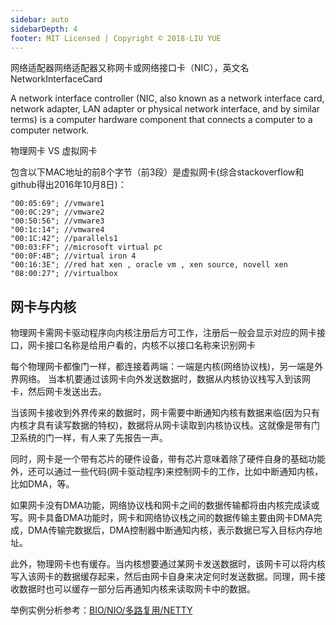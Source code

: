 ```yaml
---
sidebar: auto
sidebarDepth: 4
footer: MIT Licensed | Copyright © 2018-LIU YUE
---
```


网络适配器网络适配器又称网卡或网络接口卡（NIC），英文名NetworkInterfaceCard

A network interface controller (NIC, also known as a network interface card, network adapter, LAN adapter or physical network interface, and by similar terms) is a computer hardware component that connects a computer to a computer network.


物理网卡 VS 虚拟网卡

包含以下MAC地址的前8个字节（前3段）是虚拟网卡(综合stackoverflow和github得出2016年10月8日)：
```
"00:05:69"; //vmware1
"00:0C:29"; //vmware2
"00:50:56"; //vmware3
"00:1c:14"; //vmware4
"00:1C:42"; //parallels1
"00:03:FF"; //microsoft virtual pc
"00:0F:4B"; //virtual iron 4
"00:16:3E"; //red hat xen , oracle vm , xen source, novell xen
"08:00:27"; //virtualbox
```

## 网卡与内核

物理网卡需网卡驱动程序向内核注册后方可工作，注册后一般会显示对应的网卡接口，网卡接口名称是给用户看的，内核不以接口名称来识别网卡

每个物理网卡都像门一样，都连接着两端：一端是内核(网络协议栈)，另一端是外界网络。
当本机要通过该网卡向外发送数据时，数据从内核协议栈写入到该网卡，然后网卡发送出去。

当该网卡接收到外界传来的数据时，网卡需要中断通知内核有数据来临(因为只有内核才具有读写数据的特权)，数据将从网卡读取到内核协议栈。这就像是带有门卫系统的门一样，有人来了先报告一声。

同时，网卡是一个带有芯片的硬件设备，带有芯片意味着除了硬件自身的基础功能外，还可以通过一些代码(网卡驱动程序)来控制网卡的工作，比如中断通知内核，比如DMA，等。

如果网卡没有DMA功能，网络协议栈和网卡之间的数据传输都将由内核完成读或写。网卡具备DMA功能时，网卡和网络协议栈之间的数据传输主要由网卡DMA完成，DMA传输完数据后，DMA控制器中断通知内核，表示数据已写入目标内存地址。

此外，物理网卡也有缓存。当内核想要通过某网卡发送数据时，该网卡可以将内核写入该网卡的数据缓存起来，然后由网卡自身来决定何时发送数据。同理，网卡接收数据时也可以缓存一部分后再通知内核来读取网卡中的数据。

举例实例分析参考：[BIO/NIO/多路复用/NETTY](/docs/software/buildingblock/nio_epoll)